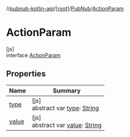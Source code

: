 //[pubnub-kotlin-api](../../../../index.md)/[[root]](../../index.md)/[PubNub](../index.md)/[ActionParam](index.md)

# ActionParam

[js]\
interface [ActionParam](index.md)

## Properties

| Name | Summary |
|---|---|
| [type](type.md) | [js]<br>abstract var [type](type.md): [String](https://kotlinlang.org/api/latest/jvm/stdlib/kotlin/-string/index.html) |
| [value](value.md) | [js]<br>abstract var [value](value.md): [String](https://kotlinlang.org/api/latest/jvm/stdlib/kotlin/-string/index.html) |
